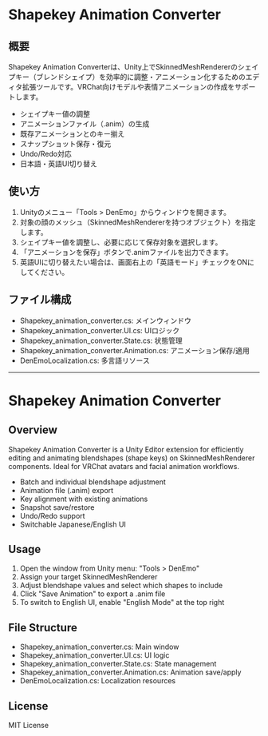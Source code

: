 # Shapekey Animation Converter

## 概要

Shapekey Animation Converterは、Unity上でSkinnedMeshRendererのシェイプキー（ブレンドシェイプ）を効率的に調整・アニメーション化するためのエディタ拡張ツールです。VRChat向けモデルや表情アニメーションの作成をサポートします。

- シェイプキー値の調整
- アニメーションファイル（.anim）の生成
- 既存アニメーションとのキー揃え
- スナップショット保存・復元
- Undo/Redo対応
- 日本語・英語UI切り替え

## 使い方

1. Unityのメニュー「Tools > DenEmo」からウィンドウを開きます。
2. 対象の顔のメッシュ（SkinnedMeshRendererを持つオブジェクト）を指定します。
3. シェイプキー値を調整し、必要に応じて保存対象を選択します。
4. 「アニメーションを保存」ボタンで.animファイルを出力できます。
5. 英語UIに切り替えたい場合は、画面右上の「英語モード」チェックをONにしてください。

## ファイル構成
- Shapekey_animation_converter.cs: メインウィンドウ
- Shapekey_animation_converter.UI.cs: UIロジック
- Shapekey_animation_converter.State.cs: 状態管理
- Shapekey_animation_converter.Animation.cs: アニメーション保存/適用
- DenEmoLocalization.cs: 多言語リソース

---

# Shapekey Animation Converter

## Overview

Shapekey Animation Converter is a Unity Editor extension for efficiently editing and animating blendshapes (shape keys) on SkinnedMeshRenderer components. Ideal for VRChat avatars and facial animation workflows.

- Batch and individual blendshape adjustment
- Animation file (.anim) export
- Key alignment with existing animations
- Snapshot save/restore
- Undo/Redo support
- Switchable Japanese/English UI

## Usage

1. Open the window from Unity menu: "Tools > DenEmo"
2. Assign your target SkinnedMeshRenderer
3. Adjust blendshape values and select which shapes to include
4. Click "Save Animation" to export a .anim file
5. To switch to English UI, enable "English Mode" at the top right

## File Structure
- Shapekey_animation_converter.cs: Main window
- Shapekey_animation_converter.UI.cs: UI logic
- Shapekey_animation_converter.State.cs: State management
- Shapekey_animation_converter.Animation.cs: Animation save/apply
- DenEmoLocalization.cs: Localization resources

## License
MIT License
